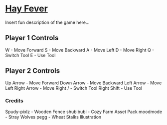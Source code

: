 # <ins>Hay Fever</ins>
Insert fun description of the game here...

## Player 1 Controls
W - Move Forward
S - Move Backward
A - Move Left
D - Move Right
Q - Switch Tool
E - Use Tool

## Player 2 Controls
Up Arrow - Move Forward
Down Arrow - Move Backward
Left Arrow - Move Left
Right Arrow - Move Right
/ - Switch Tool
Right Shift - Use Tool

### Credits
Spudy-pixlz - Wooden Fence
shubibubi - Cozy Farm Asset Pack
moodmode - Stray Wolves 
pegg - Wheat Stalks Illustration 


